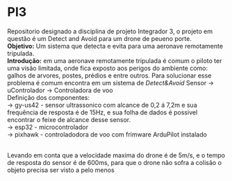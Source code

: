 # PI3
Repositorio designado a disciplina de projeto Integrador 3, o projeto em questão é um Detect and Avoid para um drone de peueno porte.
<br><b>Objetivo:</b> Um sistema que detecta e evita para uma aeronave remotamente tripulada.
<br><b>Introdução:</b> em uma aeronave remotamente tripulada é comum o piloto ter uma visão limitada, onde fica exposto aos perigos do ambiente como: galhos de arvores, postes, prédios e entre outros. Para solucionar esse problema é comum encontra em um sistema de <i>Detect&Avoid</i>
Sensor  → uControlador → Controladora de voo
<br>Definição dos componentes:
<br>→ gy-us42 - sensor ultrassonico com alcance de 0,2 á 7,2m e sua frequência de resposta é de 15Hz, e  sua folha de dados é possivel encontrar o feixe de alcance desse sensor.
<br>→ esp32 - microcontrolador 
<br>→ pixhawk - controladodora de voo com frimware ArduPilot instalado 

<br>Levando em conta que a velocidade maxima do drone é de 5m/s, e o tempo de resposta do sensor é de 600ms, para que o drone não sofra a colisão o objeto precisa ser visto a pelo menos  
